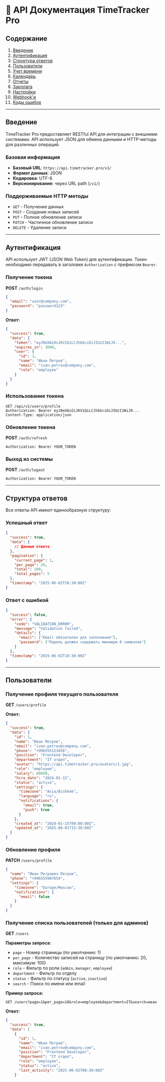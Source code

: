 # 📖 API Документация TimeTracker Pro

## Содержание
1. [Введение](#введение)
2. [Аутентификация](#аутентификация)
3. [Структура ответов](#структура-ответов)
4. [Пользователи](#пользователи)
5. [Учет времени](#учет-времени)
6. [Календарь](#календарь)
7. [Отчеты](#отчеты)
8. [Зарплата](#зарплата)
9. [Настройки](#настройки)
10. [Webhook'и](#webhookи)
11. [Коды ошибок](#коды-ошибок)

---

## Введение

TimeTracker Pro предоставляет RESTful API для интеграции с внешними системами. API использует JSON для обмена данными и HTTP-методы для различных операций.

### Базовая информация
- **Базовый URL**: `https://api.timetracker.pro/v1/`
- **Формат данных**: JSON
- **Кодировка**: UTF-8
- **Версионирование**: через URL path (`/v1/`)

### Поддерживаемые HTTP методы
- `GET` - Получение данных
- `POST` - Создание новых записей
- `PUT` - Полное обновление записи
- `PATCH` - Частичное обновление записи
- `DELETE` - Удаление записи

---

## Аутентификация

API использует JWT (JSON Web Token) для аутентификации. Токен необходимо передавать в заголовке `Authorization` с префиксом `Bearer`.

### Получение токена

**POST** `/auth/login`

```json
{
  "email": "user@company.com",
  "password": "password123"
}
```

**Ответ:**
```json
{
  "success": true,
  "data": {
    "token": "eyJ0eXAiOiJKV1QiLCJhbGciOiJIUzI1NiJ9...",
    "expires_in": 3600,
    "user": {
      "id": 1,
      "name": "Иван Петров",
      "email": "ivan.petrov@company.com",
      "role": "employee"
    }
  }
}
```

### Использование токена

```http
GET /api/v1/users/profile
Authorization: Bearer eyJ0eXAiOiJKV1QiLCJhbGciOiJIUzI1NiJ9...
Content-Type: application/json
```

### Обновление токена

**POST** `/auth/refresh`

```http
Authorization: Bearer YOUR_TOKEN
```

### Выход из системы

**POST** `/auth/logout`

```http
Authorization: Bearer YOUR_TOKEN
```

---

## Структура ответов

Все ответы API имеют единообразную структуру:

### Успешный ответ
```json
{
  "success": true,
  "data": {
    // Данные ответа
  },
  "pagination": {
    "current_page": 1,
    "per_page": 20,
    "total": 100,
    "total_pages": 5
  },
  "timestamp": "2025-06-02T10:30:00Z"
}
```

### Ответ с ошибкой
```json
{
  "success": false,
  "error": {
    "code": "VALIDATION_ERROR",
    "message": "Validation failed",
    "details": {
      "email": ["Email обязателен для заполнения"],
      "password": ["Пароль должен содержать минимум 8 символов"]
    }
  },
  "timestamp": "2025-06-02T10:30:00Z"
}
```

---

## Пользователи

### Получение профиля текущего пользователя

**GET** `/users/profile`

**Ответ:**
```json
{
  "success": true,
  "data": {
    "id": 1,
    "name": "Иван Петров",
    "email": "ivan.petrov@company.com",
    "phone": "+996555123456",
    "position": "Frontend Developer",
    "department": "IT отдел",
    "avatar": "https://api.timetracker.pro/avatars/1.jpg",
    "role": "employee",
    "salary": 80000,
    "hire_date": "2024-01-15",
    "status": "active",
    "settings": {
      "timezone": "Asia/Bishkek",
      "language": "ru",
      "notifications": {
        "email": true,
        "push": true
      }
    },
    "created_at": "2024-01-15T09:00:00Z",
    "updated_at": "2025-06-01T15:30:00Z"
  }
}
```

### Обновление профиля

**PATCH** `/users/profile`

```json
{
  "name": "Иван Петрович Петров",
  "phone": "+996555987654",
  "settings": {
    "timezone": "Europe/Moscow",
    "notifications": {
      "email": false
    }
  }
}
```

### Получение списка пользователей (только для админов)

**GET** `/users`

**Параметры запроса:**
- `page` - Номер страницы (по умолчанию: 1)
- `per_page` - Количество записей на страницу (по умолчанию: 20, максимум: 100)
- `role` - Фильтр по роли (`admin`, `manager`, `employee`)
- `department` - Фильтр по отделу
- `status` - Фильтр по статусу (`active`, `inactive`)
- `search` - Поиск по имени или email

**Пример запроса:**
```http
GET /users?page=1&per_page=10&role=employee&department=IT&search=иван
```

**Ответ:**
```json
{
  "success": true,
  "data": [
    {
      "id": 1,
      "name": "Иван Петров",
      "email": "ivan.petrov@company.com",
      "position": "Frontend Developer",
      "department": "IT отдел",
      "role": "employee",
      "status": "active",
      "last_activity": "2025-06-02T08:30:00Z"
    }